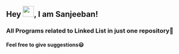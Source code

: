 ## Hey <img src="https://github.com/TheDudeThatCode/TheDudeThatCode/blob/master/Assets/Hi.gif" width="30px">, I am Sanjeeban!

### All Programs related to Linked List in just one repository:100:</br>
#### Feel free to give suggestions:smiley:
